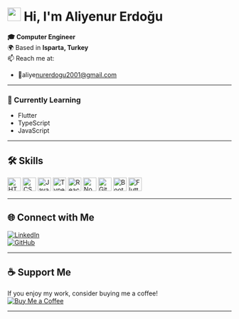 # <img src="https://media.giphy.com/media/hvRJCLFzcasrR4ia7z/giphy.gif" width="30px"> Hi, I'm Aliyenur Erdoğu

**🎓 Computer Engineer**  
🌍 Based in **Isparta, Turkey**  
📫 Reach me at:  
- 📧aliye​nurerdogu2001@gmail.com  

---

### 🧠 Currently Learning
- Flutter
- TypeScript
- JavaScript

---

## 🛠️ Skills

<p align="left">
  <img src="https://cdn.jsdelivr.net/gh/devicons/devicon/icons/html5/html5-original.svg" height="30" alt="HTML5" />
  <img src="https://cdn.jsdelivr.net/gh/devicons/devicon/icons/css3/css3-original.svg" height="30" alt="CSS3" />
  <img src="https://cdn.jsdelivr.net/gh/devicons/devicon/icons/javascript/javascript-original.svg" height="30" alt="JavaScript" />
  <img src="https://cdn.jsdelivr.net/gh/devicons/devicon/icons/typescript/typescript-original.svg" height="30" alt="TypeScript" />
  <img src="https://cdn.jsdelivr.net/gh/devicons/devicon/icons/react/react-original.svg" height="30" alt="React" />
  <img src="https://cdn.jsdelivr.net/gh/devicons/devicon/icons/nodejs/nodejs-original.svg" height="30" alt="Node.js" />
  <img src="https://cdn.jsdelivr.net/gh/devicons/devicon/icons/git/git-original.svg" height="30" alt="Git" />
  <img src="https://cdn.jsdelivr.net/gh/devicons/devicon/icons/bootstrap/bootstrap-plain.svg" height="30" alt="Bootstrap" />
  <img src="https://cdn.jsdelivr.net/gh/devicons/devicon/icons/flutter/flutter-original.svg" height="30" alt="Flutter" />
</p>

---

## 🌐 Connect with Me

[![LinkedIn](https://img.shields.io/badge/LinkedIn-0A66C2?style=flat&logo=linkedin&logoColor=white)](https://www.linkedin.com/in/aliyenurerdogu/)  
[![GitHub](https://img.shields.io/badge/GitHub-000000?style=flat&logo=github&logoColor=white)](https://github.com/aliyenurerdogu)

---

## ☕ Support Me

If you enjoy my work, consider buying me a coffee!  
[![Buy Me a Coffee](https://img.shields.io/badge/-Buy%20Me%20a%20Coffee-FFDD00?style=flat&logo=buy-me-a-coffee&logoColor=black)](https://www.buymeacoffee.com/aliyenur)

---
